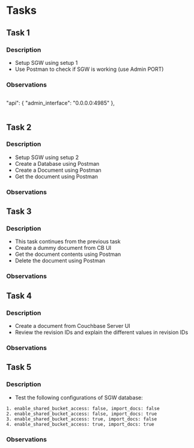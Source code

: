 # Tasks

## Task 1

### Description

- Setup SGW using setup 1
- Use Postman to check if SGW is working (use Admin PORT)

### Observations
```
```
"api": {
        "admin_interface": "0.0.0.0:4985"
      },
```

```
## Task 2

### Description

- Setup SGW using setup 2
- Create a Database using Postman
- Create a Document using Postman
- Get the document using Postman

### Observations

## Task 3

### Description

- This task continues from the previous task
- Create a dummy document from CB UI
- Get the document contents using Postman
- Delete the document using Postman

### Observations

## Task 4

### Description

- Create a document from Couchbase Server UI
- Review the revision IDs and explain the different values in revision IDs

### Observations

## Task 5

### Description

- Test the following configurations of SGW database:

```
1. enable_shared_bucket_access: false, import_docs: false
2. enable_shared_bucket_access: false, import_docs: true
3. enable_shared_bucket_access: true, import_docs: false
4. enable_shared_bucket_access: true, import_docs: true
```

### Observations
